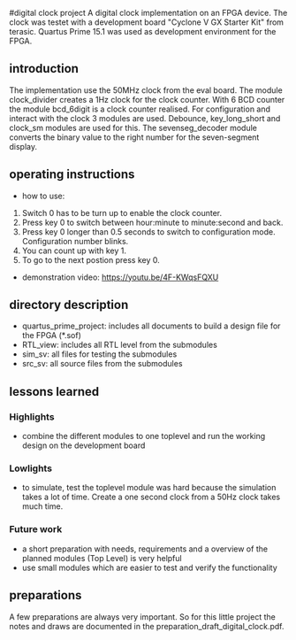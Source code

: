 #digital clock project
A digital clock implementation on an FPGA device.
The clock was testet with a development board "Cyclone V GX Starter Kit" from terasic.
Quartus Prime 15.1 was used as development environment for the FPGA.

## introduction
The implementation use the 50MHz clock from the eval board. 
The module clock_divider creates a 1Hz clock for the clock counter.
With 6 BCD counter the module bcd_6digit is a clock counter realised.
For configuration and interact with the clock 3 modules are used. Debounce, key_long_short and clock_sm modules are used for this.
The sevenseg_decoder module converts the binary value to the right number for the seven-segment display.

## operating instructions
*  how to use:
  1.  Switch 0 has to be turn up to enable the clock counter.
  2.  Press key 0 to switch between hour:minute to minute:second and back.
  3.  Press key 0 longer than 0.5 seconds to switch to configuration mode. Configuration number blinks.
  4.  You can count up with key 1.
  5.  To go to the next postion press key 0.
* demonstration video: https://youtu.be/4F-KWqsFQXU

## directory description
* quartus_prime_project: includes all documents to build a design file for the FPGA (*.sof)
* RTL_view: includes all RTL level from the submodules
* sim_sv: all files for testing the submodules
* src_sv: all source files from the submodules

## lessons learned

###	Highlights
* combine the different modules to one toplevel and run the working design on the development board

###	Lowlights
* to simulate, test the toplevel module was hard because the simulation takes a lot of time. Create a one second clock from a 50Hz clock takes much time.

###	Future work
* a short preparation with needs, requirements and a overview of the planned modules (Top Level) is very helpful
* use small modules which are easier to test and verify the functionality

## preparations
A few preparations are always very important. So for this little project the notes and draws are documented in the preparation_draft_digital_clock.pdf.

